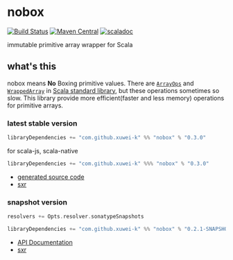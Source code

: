 # nobox

[![Build Status](https://secure.travis-ci.org/xuwei-k/nobox.png?branch=master)](http://travis-ci.org/xuwei-k/nobox)
[![Maven Central](https://maven-badges.herokuapp.com/maven-central/com.github.xuwei-k/nobox_2.12/badge.svg)](https://maven-badges.herokuapp.com/maven-central/com.github.xuwei-k/nobox_2.12)
[![scaladoc](https://javadoc-badge.appspot.com/com.github.xuwei-k/nobox_2.12.svg?label=javadoc)](https://javadoc-badge.appspot.com/com.github.xuwei-k/nobox_2.12/nobox/index.html?javadocio=true)


immutable primitive array wrapper for Scala

## what's this

nobox means **No** Boxing primitive values.
There are [`ArrayOps`](https://github.com/scala/scala/blob/v2.12.8/src/library/scala/collection/mutable/ArrayOps.scala) and [`WrappedArray`](https://github.com/scala/scala/blob/v2.12.8/src/library/scala/collection/mutable/WrappedArray.scala) in [Scala standard library](http://docs.scala-lang.org/overviews/collections/arrays.html), but these operations sometimes so slow.
This library provide more efficient(faster and less memory) operations for primitive arrays.

### latest stable version

```scala
libraryDependencies += "com.github.xuwei-k" %% "nobox" % "0.3.0"
```

for scala-js, scala-native

```scala
libraryDependencies += "com.github.xuwei-k" %%% "nobox" % "0.3.0"
```

- [generated source code](http://java-src.appspot.com/com.github.xuwei-k/nobox_2.12?latest)
- [sxr](https://oss.sonatype.org/service/local/repositories/releases/archive/com/github/xuwei-k/nobox_2.12/0.3.0/nobox_2.12-0.3.0-sxr.jar/!/index.html)

### snapshot version

```scala
resolvers += Opts.resolver.sonatypeSnapshots

libraryDependencies += "com.github.xuwei-k" %% "nobox" % "0.2.1-SNAPSHOT"
```


- [API Documentation](https://oss.sonatype.org/service/local/repositories/snapshots/archive/com/github/xuwei-k/nobox_2.12/0.2.1-SNAPSHOT/nobox_2.12-0.2.1-SNAPSHOT-javadoc.jar/!/index.html)
- [sxr](https://oss.sonatype.org/service/local/repositories/snapshots/archive/com/github/xuwei-k/nobox_2.12/0.2.1-SNAPSHOT/nobox_2.12-0.2.1-SNAPSHOT-sxr.jar/!/index.html)

